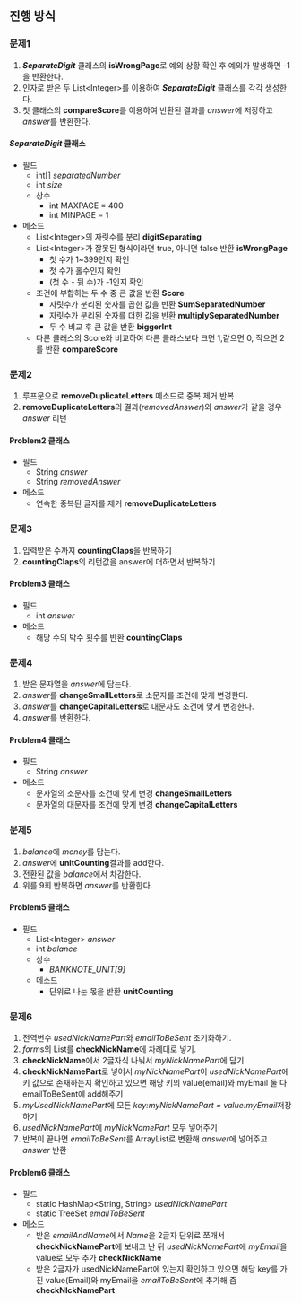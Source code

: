 

## 진행 방식

### 문제1

1. ***SeparateDigit*** 클래스의 **isWrongPage**로 예외 상황 확인 후 예외가 발생하면 -1을 반환한다.
2. 인자로 받은 두 List\<Integer>를 이용하여 ***SeparateDigit*** 클래스를 각각 생성한다.
3. 첫 클래스의 **compareScore**를 이용하여 반환된 결과를 *answer*에 저장하고 *answer*를 반환한다.

#### ***SeparateDigit*** 클래스
* 필드
    *  int[] *separatedNumber*
    *  int *size*
    * 상수
        * int MAXPAGE = 400
        * int MINPAGE = 1
* 메소드
    * List\<Integer>의 자릿수를 분리 **digitSeparating**
    * List\<Integer>가 잘못된 형식이라면 true, 아니면 false 반환 **isWrongPage**
        * 첫 수가 1~399인지 확인
        * 첫 수가 홀수인지 확인
        * (첫 수 - 뒷 수)가 -1인지 확인
    * 조건에 부합하는 두 수 중 큰 값을 반환 **Score**
        * 자릿수가 분리된 숫자를 곱한 값을 반환 **SumSeparatedNumber**
        * 자릿수가 분리된 숫자를 더한 값을 반환 **multiplySeparatedNumber**
        * 두 수 비교 후 큰 값을 반환 **biggerInt**
    * 다른 클래스의 Score와 비교하여 다른 클래스보다 크면 1,같으면 0, 작으면 2를 반환 **compareScore**

### 문제2
1. 루프문으로 **removeDuplicateLetters** 메소드로 중복 제거 반복
2. **removeDuplicateLetters**의 결과(*removedAnswer*)와 *answer*가 같을 경우 *answer* 리턴
#### Problem2 클래스
* 필드
    * String *answer*
    * String *removedAnswer*
* 메소드
    * 연속한 중복된 글자를 제거 **removeDuplicateLetters**
### 문제3
1. 입력받은 수까지 **countingClaps**을 반복하기
2. **countingClaps**의 리턴값을 answer에 더하면서 반복하기
#### Problem3 클래스
* 필드
    * int *answer*
* 메소드
    * 해당 수의 박수 횟수를 반환 **countingClaps**
### 문제4
1. 받은 문자열을 *answer*에 담는다.
2. *answer*를 **changeSmallLetters**로 소문자를 조건에 맞게 변경한다.
3. *answer*를 **changeCapitalLetters**로 대문자도 조건에 맞게 변경한다.
4. *answer*를 반환한다.
#### Problem4 클래스
* 필드
    * String *answer*
* 메소드
    * 문자열의 소문자를 조건에 맞게 변경 **changeSmallLetters**
    * 문자열의 대문자를 조건에 맞게 변경 **changeCapitalLetters**
### 문제5
1. *balance*에 *money*를 담는다.
2. *answer*에 **unitCounting**결과를 add한다.
3. 전환된 값을 *balance*에서 차감한다.
4. 위를 9회 반복하면 *answer*를 반환한다.
#### Problem5 클래스
* 필드
    * List\<Integer> *answer*
    * int *balance*
    * 상수
        * *BANKNOTE_UNIT[9]*
    * 메소드
        * 단위로 나눈 몫을 반환 **unitCounting**
### 문제6
1. 전역변수 *usedNickNamePart*와 *emailToBeSent* 초기화하기.
2. *form*s의 List<String>를 **checkNickName**에 차례대로 넣기.
3. **checkNickName**에서 2글자식 나눠서 *myNickNamePart*에 담기
4. **checkNickNamePart**로 넣어서 *myNickNamePart*이 *usedNickNamePart*에 키 값으로 존재하는지 확인하고 있으면 해당 키의 value(email)와 myEmail 둘 다 emailToBeSent에 add해주기
5. *myUsedNickNamePart*에 모든 *key:myNickNamePart = value:myEmail*저장하기
6. *usedNickNamePart*에 *myNickNamePart* 모두 넣어주기
7. 반복이 끝나면 *emailToBeSent*를 ArrayList로 변환해 *answer*에 넣어주고 *answer* 반환

#### Problem6 클래스
* 필드
  * static HashMap<String, String> *usedNickNamePart*
  * static TreeSet<String> *emailToBeSent*
* 메소드
  * 받은 *emailAndName*에서 *Name*을 2글자 단위로 쪼개서 **checkNickNamePart**에 
  보내고 난 뒤 *usedNickNamePart*에 *myEmail*을 value로 모두 추가 **checkNickName**
  * 받은 2글자가 usedNickNamePart에 있는지 확인하고 있으면 해당 key를 가진 value(Email)와 
  myEmail을 *emailToBeSent*에 추가해 줌 **checkNIckNamePart**